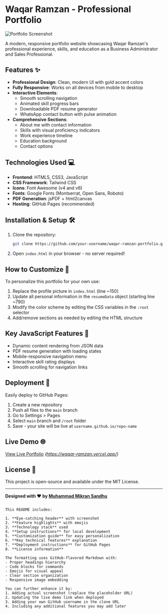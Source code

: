 # Waqar Ramzan - Professional Portfolio

![Portfolio Screenshot](https://i.pinimg.com/736x/72/4e/44/724e4434e9f473cb9791f90dfbc8c95c.jpg)

A modern, responsive portfolio website showcasing Waqar Ramzan's professional experience, skills, and education as a Business Administrator and Sales Professional.

## Features ✨

- **Professional Design**: Clean, modern UI with gold accent colors
- **Fully Responsive**: Works on all devices from mobile to desktop
- **Interactive Elements**: 
  - Smooth scrolling navigation
  - Animated skill progress bars
  - Downloadable PDF resume generator
  - WhatsApp contact button with pulse animation
- **Comprehensive Sections**:
  - About me with contact information
  - Skills with visual proficiency indicators
  - Work experience timeline
  - Education background
  - Contact options

## Technologies Used 💻

- **Frontend**: HTML5, CSS3, JavaScript
- **CSS Framework**: Tailwind CSS
- **Icons**: Font Awesome (v4 and v6)
- **Fonts**: Google Fonts (Montserrat, Open Sans, Roboto)
- **PDF Generation**: jsPDF + html2canvas
- **Hosting**: GitHub Pages (recommended)

## Installation & Setup 🛠️

1. Clone the repository:
   ```bash
   git clone https://github.com/your-username/waqar-ramzan-portfolio.git
   ```
2. Open `index.html` in your browser - no server required!

## How to Customize 🎨

To personalize this portfolio for your own use:

1. Replace the profile picture in `index.html` (line ~150)
2. Update all personal information in the `resumeData` object (starting line ~790)
3. Modify the color scheme by editing the CSS variables in the `:root` selector
4. Add/remove sections as needed by editing the HTML structure

## Key JavaScript Features 🔧

- Dynamic content rendering from JSON data
- PDF resume generation with loading states
- Mobile-responsive navigation menu
- Interactive skill rating displays
- Smooth scrolling for navigation links

## Deployment 🚀

Easily deploy to GitHub Pages:
1. Create a new repository
2. Push all files to the `main` branch
3. Go to Settings > Pages
4. Select `main` branch and `/root` folder
5. Save - your site will be live at `username.github.io/repo-name`

## Live Demo 🌐

[View Live Portfolio](#) *(https://waqar-ramzan.vercel.app/)*

## License 📄

This project is open-source and available under the MIT License.

---

**Designed with ❤️ by [Muhammad Mikran Sandhu](https://wa.me/+923494206922)**
```

This README includes:

1. **Eye-catching header** with screenshot
2. **Feature highlights** with emojis
3. **Technology stack** used
4. **Setup instructions** for local development
5. **Customization guide** for easy personalization
6. **Key technical features** explanation
7. **Deployment instructions** for GitHub Pages
8. **License information**

The formatting uses GitHub-flavored Markdown with:
- Proper headings hierarchy
- Code blocks for commands
- Emojis for visual appeal
- Clear section organization
- Responsive image embedding

You can further enhance it by:
1. Adding actual screenshot (replace the placeholder URL)
2. Updating the live demo link when deployed
3. Adding your own GitHub username in the clone URL
4. Including any additional features you may add later
